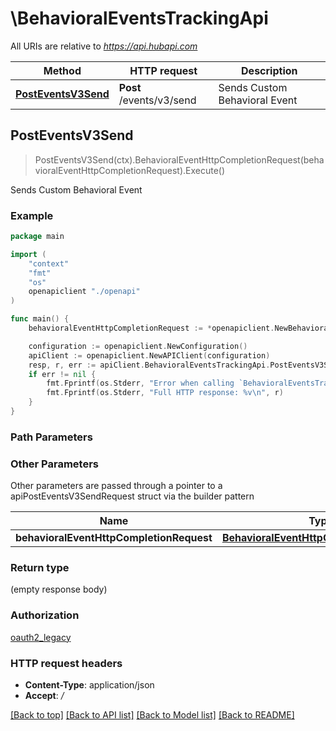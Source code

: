 # \BehavioralEventsTrackingApi

All URIs are relative to *https://api.hubapi.com*

Method | HTTP request | Description
------------- | ------------- | -------------
[**PostEventsV3Send**](BehavioralEventsTrackingApi.md#PostEventsV3Send) | **Post** /events/v3/send | Sends Custom Behavioral Event



## PostEventsV3Send

> PostEventsV3Send(ctx).BehavioralEventHttpCompletionRequest(behavioralEventHttpCompletionRequest).Execute()

Sends Custom Behavioral Event



### Example

```go
package main

import (
    "context"
    "fmt"
    "os"
    openapiclient "./openapi"
)

func main() {
    behavioralEventHttpCompletionRequest := *openapiclient.NewBehavioralEventHttpCompletionRequest("EventName_example", map[string]string{"key": "Inner_example"}) // BehavioralEventHttpCompletionRequest | 

    configuration := openapiclient.NewConfiguration()
    apiClient := openapiclient.NewAPIClient(configuration)
    resp, r, err := apiClient.BehavioralEventsTrackingApi.PostEventsV3Send(context.Background()).BehavioralEventHttpCompletionRequest(behavioralEventHttpCompletionRequest).Execute()
    if err != nil {
        fmt.Fprintf(os.Stderr, "Error when calling `BehavioralEventsTrackingApi.PostEventsV3Send``: %v\n", err)
        fmt.Fprintf(os.Stderr, "Full HTTP response: %v\n", r)
    }
}
```

### Path Parameters



### Other Parameters

Other parameters are passed through a pointer to a apiPostEventsV3SendRequest struct via the builder pattern


Name | Type | Description  | Notes
------------- | ------------- | ------------- | -------------
 **behavioralEventHttpCompletionRequest** | [**BehavioralEventHttpCompletionRequest**](BehavioralEventHttpCompletionRequest.md) |  | 

### Return type

 (empty response body)

### Authorization

[oauth2_legacy](../README.md#oauth2_legacy)

### HTTP request headers

- **Content-Type**: application/json
- **Accept**: */*

[[Back to top]](#) [[Back to API list]](../README.md#documentation-for-api-endpoints)
[[Back to Model list]](../README.md#documentation-for-models)
[[Back to README]](../README.md)

